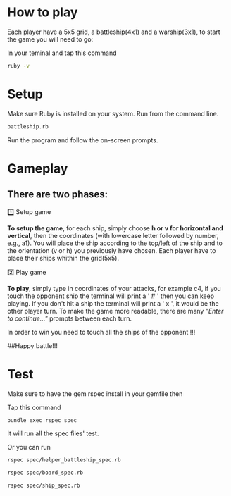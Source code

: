 # How to play
Each player have a 5x5 grid, a battleship(4x1) and a warship(3x1), to start the game you will need to go:

In your teminal and tap this command
```bash
ruby -v
```

# Setup
Make sure Ruby is installed on your system.
Run  from the command line.
```bash
battleship.rb
```

Run the program and follow the on-screen prompts.



# Gameplay
## There are two phases:

1️⃣ Setup game

**To setup the game**, for each ship, simply choose **h or v for horizontal and vertical**, then the coordinates (with lowercase letter followed by number, e.g., a1). You will place the ship according to the top/left of the ship and to the orientation (v or h) you previously have chosen. Each player have to place their ships whithin the grid(5x5).

2️⃣ Play game

**To play**, simply type in coordinates of your attacks, for example c4, if you touch the opponent ship the terminal will print a ' # ' then you can keep playing. If you don't hit a ship the terminal will print a ' x ', it would be the other player turn. To make the game more readable, there are many *"Enter to continue..."* prompts between each turn.

In order to win you need to touch all the ships of the opponent !!!

##Happy battle!!!


# Test

Make sure to have the gem rspec install in your gemfile
then

Tap this command
```bash
bundle exec rspec spec
```
It will run all the spec files' test.

Or you can run
```bash
rspec spec/helper_battleship_spec.rb
```
```bash
rspec spec/board_spec.rb
```
```bash
rspec spec/ship_spec.rb
```
